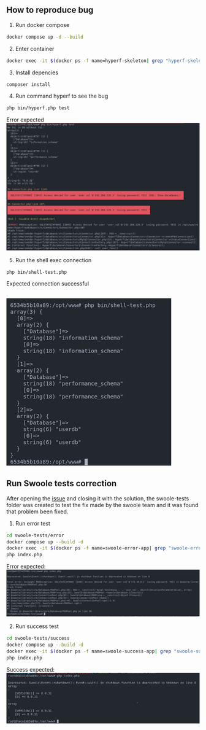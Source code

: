## How to reproduce bug
1. Run docker compose
```sh
docker compose up -d --build
```
2. Enter container
```sh
docker exec -it $(docker ps -f name=hyperf-skeleton| grep "hyperf-skeleton" | awk '{ print $1 }') bash
```
3. Install depencies
```sh
composer install
```
4. Run command hyperf to see the bug
```sh
php bin/hyperf.php test
```
Error expected
![hyperf connection error](./.github/hyperf-conn.png)

5. Run the shell exec connection
```sh
php bin/shell-test.php
```
Expected connection successful

![hyperf connection error](./.github/shell-exec.png)
---
## Run Swoole tests correction
After opening the [issue](https://github.com/swoole/swoole-src/issues/5552) and closing it with the solution, the swoole-tests folder was created to test the fix made by the swoole team and it was found that problem been fixed.

1. Run error test
```sh
cd swoole-tests/error
docker compose up --build -d
docker exec -it $(docker ps -f name=swoole-error-app| grep "swoole-error-app" | awk '{ print $1 }') bash
php index.php
```
Error expected:
![Swoole connection error](./.github/Error-swoole.png)


2. Run success test
```sh
cd swoole-tests/success
docker compose up --build -d
docker exec -it $(docker ps -f name=swoole-success-app| grep "swoole-success-app" | awk '{ print $1 }') bash
php index.php
```

Success expected:
![Swoole connection success](./.github/Success-swoole.png)
